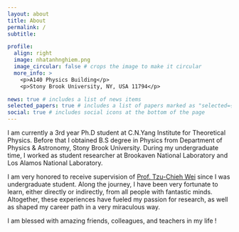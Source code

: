 ```yaml
---
layout: about
title: About
permalink: /
subtitle: 

profile:
  align: right
  image: nhatanhnghiem.png
  image_circular: false # crops the image to make it circular
  more_info: >
    <p>A140 Physics Building</p>
    <p>Stony Brook University, NY, USA 11794</p>

news: true # includes a list of news items
selected_papers: true # includes a list of papers marked as "selected={true}"
social: true # includes social icons at the bottom of the page
---
```

I am currently a 3rd year Ph.D student at C.N.Yang Institute for Theoretical Physics. Before that I obtained B.S degree in Physics from Department of Physics & Astronomy,  Stony Brook University.  During my undergraduate time,  I worked as student researcher at Brookaven National Laboratory and Los Alamos National Laboratory.

I am very honored to receive supervision of [Prof. Tzu-Chieh Wei](http://insti.physics.sunysb.edu/~twei/) since I was undergraduate student. Along the journey, I have been very fortunate to learn, either directly or indirectly,  from all people with fantastic minds.  Altogether, these experiences have fueled my passion for research, as well as shaped my career path in a very miraculous way. 

I am blessed with amazing friends, colleagues, and teachers in my life ! 





